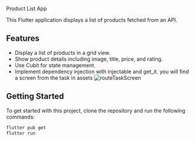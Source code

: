 Product List App

This Flutter application displays a list of products fetched from an API.

## Features
- Display a list of products in a grid view.
- Show product details including image, title, price, and rating.
- Use Cubit for state management.
- Implement dependency injection with injectable and get_it.
you will find a screen from the task in assets
  ![routeTaskScreen](https://github.com/user-attachments/assets/37dc92ee-fa7a-42ae-91c1-60368bda73d9)


## Getting Started
To get started with this project, clone the repository and run the following commands:

```bash
flutter pub get
flutter run
